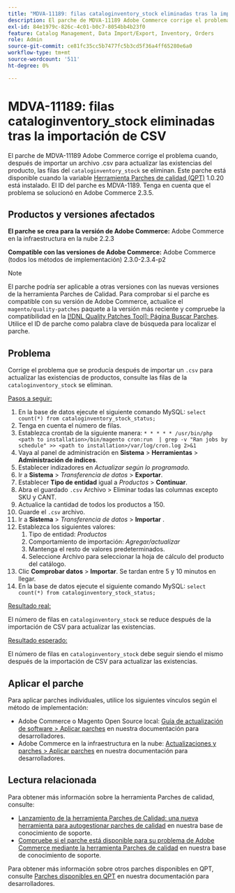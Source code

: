 ```yaml
---
title: "MDVA-11189: filas cataloginventory_stock eliminadas tras la importación de CSV"
description: El parche de MDVA-11189 Adobe Commerce corrige el problema cuando, después de importar un archivo .csv para actualizar las existencias del producto, se eliminan las filas de la tabla cataloginventory_stock. Este parche está disponible cuando está instalada la [Quality Patches Tool (QPT)](/help/announcements/adobe-commerce-announcements/magento-quality-patches-released-new-tool-to-self-serve-quality-patches.md) 1.0.20. El ID del parche es MDVA-1189. Tenga en cuenta que el problema se solucionó en Adobe Commerce 2.3.5.
exl-id: 84e1979c-826c-4c01-b0c7-8054bb4b23f0
feature: Catalog Management, Data Import/Export, Inventory, Orders
role: Admin
source-git-commit: ce81fc35cc5b7477fc5b3cd5f36a4ff65280e6a0
workflow-type: tm+mt
source-wordcount: '511'
ht-degree: 0%

---
```


# MDVA-11189: filas cataloginventory_stock eliminadas tras la importación de CSV

El parche de MDVA-11189 Adobe Commerce corrige el problema cuando, después de importar un archivo .csv para actualizar las existencias del producto, las filas del `cataloginventory_stock` se eliminan. Este parche está disponible cuando la variable [Herramienta Parches de calidad (QPT)](/help/announcements/adobe-commerce-announcements/magento-quality-patches-released-new-tool-to-self-serve-quality-patches.md) 1.0.20 está instalado. El ID del parche es MDVA-1189. Tenga en cuenta que el problema se solucionó en Adobe Commerce 2.3.5.

## Productos y versiones afectados

**El parche se crea para la versión de Adobe Commerce:** Adobe Commerce en la infraestructura en la nube 2.2.3

**Compatible con las versiones de Adobe Commerce:** Adobe Commerce (todos los métodos de implementación) 2.3.0-2.3.4-p2

>[!NOTE]
>
>El parche podría ser aplicable a otras versiones con las nuevas versiones de la herramienta Parches de Calidad. Para comprobar si el parche es compatible con su versión de Adobe Commerce, actualice el `magento/quality-patches` paquete a la versión más reciente y compruebe la compatibilidad en la [[!DNL Quality Patches Tool]: Página Buscar Parches](https://devdocs.magento.com/quality-patches/tool.html#patch-grid). Utilice el ID de parche como palabra clave de búsqueda para localizar el parche.

## Problema

Corrige el problema que se producía después de importar un `.csv` para actualizar las existencias de productos, consulte las filas de la `cataloginventory_stock` se eliminan.

<u>Pasos a seguir:</u>

1. En la base de datos ejecute el siguiente comando MySQL: `select count(*) from cataloginventory_stock_status;`
1. Tenga en cuenta el número de filas.
1. Establezca crontab de la siguiente manera: `* * * * * /usr/bin/php <path to installation>/bin/magento cron:run  | grep -v "Ran jobs by schedule" >> <path to installation>/var/log/cron.log 2>&1`
1. Vaya al panel de administración en **Sistema** > **Herramientas** > **Administración de índices**.
1. Establecer indizadores en *Actualizar según lo programado.*
1. Ir a **Sistema** > *Transferencia de datos* > **Exportar**.
1. Establecer **Tipo de entidad** igual a *Productos* > **Continuar**.
1. Abra el guardado `.csv` Archivo > Eliminar todas las columnas excepto SKU y CANT.
1. Actualice la cantidad de todos los productos a 150.
1. Guarde el `.csv` archivo.
1. Ir a **Sistema** > *Transferencia de datos* > **Importar** .
1. Establezca los siguientes valores:
   1. Tipo de entidad: *Productos*
   1. Comportamiento de importación: *Agregar/actualizar*
   1. Mantenga el resto de valores predeterminados.
   1. Seleccione Archivo para seleccionar la hoja de cálculo del producto del catálogo.
1. Clic **Comprobar datos** > **Importar**. Se tardan entre 5 y 10 minutos en llegar.
1. En la base de datos ejecute el siguiente comando MySQL:
   `select count(*) from cataloginventory_stock_status;`

<u>Resultado real:</u>

El número de filas en `cataloginventory_stock` se reduce después de la importación de CSV para actualizar las existencias.

<u>Resultado esperado:</u>

El número de filas en `cataloginventory_stock` debe seguir siendo el mismo después de la importación de CSV para actualizar las existencias.

## Aplicar el parche

Para aplicar parches individuales, utilice los siguientes vínculos según el método de implementación:

* Adobe Commerce o Magento Open Source local: [Guía de actualización de software > Aplicar parches](https://devdocs.magento.com/guides/v2.4/comp-mgr/patching/mqp.html) en nuestra documentación para desarrolladores.
* Adobe Commerce en la infraestructura en la nube: [Actualizaciones y parches > Aplicar parches](https://devdocs.magento.com/cloud/project/project-patch.html) en nuestra documentación para desarrolladores.

## Lectura relacionada

Para obtener más información sobre la herramienta Parches de calidad, consulte:

* [Lanzamiento de la herramienta Parches de Calidad: una nueva herramienta para autogestionar parches de calidad](/help/announcements/adobe-commerce-announcements/magento-quality-patches-released-new-tool-to-self-serve-quality-patches.md) en nuestra base de conocimiento de soporte.
* [Compruebe si el parche está disponible para su problema de Adobe Commerce mediante la herramienta Parches de calidad](/help/support-tools/patches-available-in-qpt-tool/check-patch-for-magento-issue-with-magento-quality-patches.md) en nuestra base de conocimiento de soporte.

Para obtener más información sobre otros parches disponibles en QPT, consulte [Parches disponibles en QPT](https://devdocs.magento.com/quality-patches/tool.html#patch-grid) en nuestra documentación para desarrolladores.
